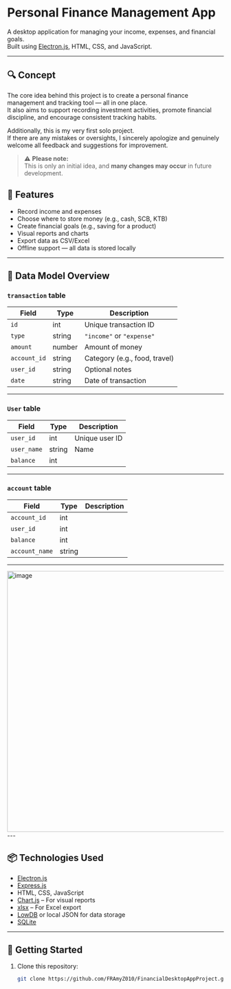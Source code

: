 # Personal Finance Management App

A desktop application for managing your income, expenses, and financial goals.  
Built using [Electron.js](https://www.electronjs.org/), HTML, CSS, and JavaScript.

---

## 🔍 Concept

The core idea behind this project is to create a personal finance management and tracking tool — all in one place.  
It also aims to support recording investment activities, promote financial discipline, and encourage consistent tracking habits.

Additionally, this is my very first solo project.  
If there are any mistakes or oversights, I sincerely apologize and genuinely welcome all feedback and suggestions for improvement.

> ⚠️ **Please note:**  
> This is only an initial idea, and **many changes may occur** in future development.


## 🎯 Features

- Record income and expenses
- Choose where to store money (e.g., cash, SCB, KTB)
- Create financial goals (e.g., saving for a product)
- Visual reports and charts
- Export data as CSV/Excel
- Offline support — all data is stored locally

---

## 📁 Data Model Overview

### `transaction` table

| Field       | Type     | Description                   |
|-------------|----------|-------------------------------|
| `id`        | int   | Unique transaction ID         |
| `type`      | string   | `"income"` or `"expense"`     |
| `amount`    | number   | Amount of money               |
| `account_id`  | string   | Category (e.g., food, travel) |
| `user_id`      | string   | Optional notes                |
| `date`      | string   | Date of transaction           |

---

### `User` table

| Field            | Type     | Description                    |
|------------------|----------|--------------------------------|
| `user_id`             | int   | Unique user ID              |
| `user_name`           | string   | Name     |
| `balance`           | int   | |


---

### `account` table

| Field       | Type     | Description                        |
|-------------|----------|------------------------------------|
| `account_id`        | int   |        |
| `user_id`      | int   |                    |
| `balance`| int   |          |
| `account_name`  | string   |                   |

---
<img width="901" height="607" alt="image" src="https://github.com/user-attachments/assets/b0bf6fe7-a696-4bf9-89c3-5175733b83a9" />
---


## 📦 Technologies Used

- [Electron.js](https://www.electronjs.org/)
- [Express.js](https://expressjs.com/)
- HTML, CSS, JavaScript
- [Chart.js](https://www.chartjs.org/) – For visual reports
- [xlsx](https://www.npmjs.com/package/xlsx) – For Excel export
- [LowDB](https://www.npmjs.com/package/lowdb) or local JSON for data storage
- [SQLite](https://www.sqlite.org/)

---

## 🚀 Getting Started

1. Clone this repository:
   ```bash
   git clone https://github.com/FRAmyZ010/FinancialDesktopAppProject.git
